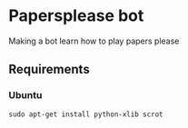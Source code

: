 # Papersplease bot

Making a bot learn how to play papers please

## Requirements

### Ubuntu

```
sudo apt-get install python-xlib scrot
```
